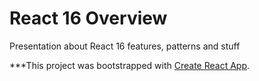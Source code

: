 # React 16 Overview

Presentation about React 16 features, patterns and stuff

***This project was bootstrapped with [Create React App](https://github.com/facebookincubator/create-react-app).
